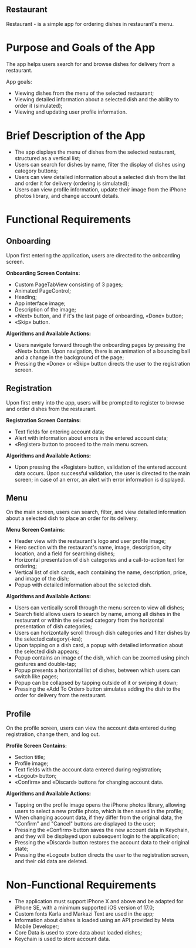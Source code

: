 
## Restaurant

Restaurant - is a simple app for ordering dishes in restaurant's menu.

# Purpose and Goals of the App

The app helps users search for and browse dishes for delivery from a restaurant.

App goals:

- Viewing dishes from the menu of the selected restaurant;
- Viewing detailed information about a selected dish and the ability to order it (simulated);
- Viewing and updating user profile information.

# Brief Description of the App

- The app displays the menu of dishes from the selected restaurant, structured as a vertical list;
- Users can search for dishes by name, filter the display of dishes using category buttons;
- Users can view detailed information about a selected dish from the list and order it for delivery (ordering is simulated);
- Users can view profile information, update their image from the iPhone photos library, and change account details.

# Functional Requirements

## Onboarding

Upon first entering the application, users are directed to the onboarding screen.

**Onboarding Screen Contains:**

- Custom PageTabView consisting of 3 pages;
- Animated PageControl;
- Heading;
- App interface image;
- Description of the image;
- «Next» button, and if it's the last page of onboarding, «Done» button;
- «Skip» button.

**Algorithms and Available Actions:**

- Users navigate forward through the onboarding pages by pressing the «Next» button. Upon navigation, there is an animation of a bouncing ball and a change in the background of the page;
- Pressing the «Done» or «Skip» button directs the user to the registration screen.

## Registration

Upon first entry into the app, users will be prompted to register to browse and order dishes from the restaurant.

**Registration Screen Contains:**

- Text fields for entering account data;
- Alert with information about errors in the entered account data;
- «Register» button to proceed to the main menu screen.

**Algorithms and Available Actions:**

- Upon pressing the «Register» button, validation of the entered account data occurs. Upon successful validation, the user is directed to the main screen; in case of an error, an alert with error information is displayed.

## Menu

On the main screen, users can search, filter, and view detailed information about a selected dish to place an order for its delivery.

**Menu Screen Contains:**

- Header view with the restaurant's logo and user profile image;
- Hero section with the restaurant's name, image, description, city location, and a field for searching dishes;
- Horizontal presentation of dish categories and a call-to-action text for ordering;
- Vertical list of dish cards, each containing the name, description, price, and image of the dish;
- Popup with detailed information about the selected dish.

**Algorithms and Available Actions:**

- Users can vertically scroll through the menu screen to view all dishes;
- Search field allows users to search by name, among all dishes in the restaurant or within the selected category from the horizontal presentation of dish categories;
- Users can horizontally scroll through dish categories and filter dishes by the selected category(-ies);
- Upon tapping on a dish card, a popup with detailed information about the selected dish appears;
- Popup contains an image of the dish, which can be zoomed using pinch gestures and double-tap;
- Popup presents a horizontal list of dishes, between which users can switch like pages;
- Popup can be collapsed by tapping outside of it or swiping it down;
- Pressing the «Add To Order» button simulates adding the dish to the order for delivery from the restaurant.

## Profile

On the profile screen, users can view the account data entered during registration, change them, and log out.

**Profile Screen Contains:**

- Section title;
- Profile image;
- Text fields with the account data entered during registration;
- «Logout» button;
- «Confirm» and «Discard» buttons for changing account data.

**Algorithms and Available Actions:**

- Tapping on the profile image opens the iPhone photos library, allowing users to select a new profile photo, which is then saved in the profile;
- When changing account data, if they differ from the original data, the "Confirm" and "Cancel" buttons are displayed to the user;
- Pressing the «Confirm» button saves the new account data in Keychain, and they will be displayed upon subsequent login to the application;
- Pressing the «Discard» button restores the account data to their original state;
- Pressing the «Logout» button directs the user to the registration screen, and their old data are deleted.

# Non-Functional Requirements

- The application must support iPhone X and above and be adapted for iPhone SE, with a minimum supported iOS version of 17.0;
- Custom fonts Karla and Markazi Text are used in the app;
- Information about dishes is loaded using an API provided by Meta Mobile Developer;
- Core Data is used to store data about loaded dishes;
- Keychain is used to store account data.
